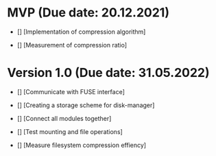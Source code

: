 # MVP (Due date: 20.12.2021)

* [] [Implementation of compression algorithm]

* [] [Measurement of compression ratio]

# Version 1.0 (Due date: 31.05.2022)

* [] [Communicate with FUSE interface]

* [] [Creating a storage scheme for disk-manager]

* [] [Connect all modules together]

* [] [Test mounting and file operations]

* [] [Measure filesystem compression effiency]
